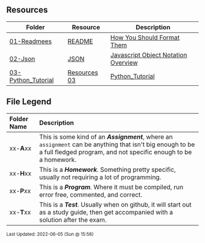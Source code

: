 ## Resources
| Folder | Resource | Description|
 | ------------|------------|------------|
 | [01-Readmees](https://github.com/rugbyprof/4443-Mobile-Apps/tree/master/Resources/01-Readmees) | [ README ](https://github.com/rugbyprof/4443-Mobile-Apps/tree/master/Resources/01-Readmees) | [ How You Should Format Them](https://github.com/rugbyprof/4443-Mobile-Apps/tree/master/Resources/01-Readmees) | [01-Readmees](https://github.com/rugbyprof/4443-Mobile-Apps/tree/master/Resources/01-Readmees) | [ README's For Assignments](https://github.com/rugbyprof/4443-Mobile-Apps/tree/master/Resources/01-Readmees) | [01-Readmees](https://github.com/rugbyprof/4443-Mobile-Apps/tree/master/Resources/01-Readmees) | [ Common Errors](https://github.com/rugbyprof/4443-Mobile-Apps/tree/master/Resources/01-Readmees) | [01-Readmees](https://github.com/rugbyprof/4443-Mobile-Apps/tree/master/Resources/01-Readmees) | [ Example Assignment README](https://github.com/rugbyprof/4443-Mobile-Apps/tree/master/Resources/01-Readmees) | [01-Readmees](https://github.com/rugbyprof/4443-Mobile-Apps/tree/master/Resources/01-Readmees) | [ P02 ](https://github.com/rugbyprof/4443-Mobile-Apps/tree/master/Resources/01-Readmees) | [ Bouncy Balls](https://github.com/rugbyprof/4443-Mobile-Apps/tree/master/Resources/01-Readmees) | [01-Readmees](https://github.com/rugbyprof/4443-Mobile-Apps/tree/master/Resources/01-Readmees) | [ Sally Smith](https://github.com/rugbyprof/4443-Mobile-Apps/tree/master/Resources/01-Readmees) | [01-Readmees](https://github.com/rugbyprof/4443-Mobile-Apps/tree/master/Resources/01-Readmees) | [ Description:](https://github.com/rugbyprof/4443-Mobile-Apps/tree/master/Resources/01-Readmees) | [01-Readmees](https://github.com/rugbyprof/4443-Mobile-Apps/tree/master/Resources/01-Readmees) | [ Files](https://github.com/rugbyprof/4443-Mobile-Apps/tree/master/Resources/01-Readmees) | [01-Readmees](https://github.com/rugbyprof/4443-Mobile-Apps/tree/master/Resources/01-Readmees) | [|      | File            | Description                                        |](https://github.com/rugbyprof/4443-Mobile-Apps/tree/master/Resources/01-Readmees) | [01-Readmees](https://github.com/rugbyprof/4443-Mobile-Apps/tree/master/Resources/01-Readmees) | [ Instructions](https://github.com/rugbyprof/4443-Mobile-Apps/tree/master/Resources/01-Readmees) | [N/A](https://github.com/rugbyprof/4443-Mobile-Apps/tree/master/Resources/01-Readmees) |
 | [02-Json](https://github.com/rugbyprof/4443-Mobile-Apps/tree/master/Resources/02-Json) | [ JSON ](https://github.com/rugbyprof/4443-Mobile-Apps/tree/master/Resources/02-Json) | [ Javascript Object Notation Overview](https://github.com/rugbyprof/4443-Mobile-Apps/tree/master/Resources/02-Json) | [02-Json](https://github.com/rugbyprof/4443-Mobile-Apps/tree/master/Resources/02-Json) | [ Wikipedia Definition](https://github.com/rugbyprof/4443-Mobile-Apps/tree/master/Resources/02-Json) | [02-Json](https://github.com/rugbyprof/4443-Mobile-Apps/tree/master/Resources/02-Json) | [`Json` is a language](https://github.com/rugbyprof/4443-Mobile-Apps/tree/master/Resources/02-Json) | [independent data format. It was derived from JavaScript, but many modern programming languages include code to generate and parse Json](https://github.com/rugbyprof/4443-Mobile-Apps/tree/master/Resources/02-Json) | [format data. `json` filenames use the extension `.json` .<sup>[[1]](1)</sup>](https://github.com/rugbyprof/4443-Mobile-Apps/tree/master/Resources/02-Json) | [02-Json](https://github.com/rugbyprof/4443-Mobile-Apps/tree/master/Resources/02-Json) | [ Motivation](https://github.com/rugbyprof/4443-Mobile-Apps/tree/master/Resources/02-Json) | [02-Json](https://github.com/rugbyprof/4443-Mobile-Apps/tree/master/Resources/02-Json) | [ Json Overview](https://github.com/rugbyprof/4443-Mobile-Apps/tree/master/Resources/02-Json) | [02-Json](https://github.com/rugbyprof/4443-Mobile-Apps/tree/master/Resources/02-Json) | [ prints 204](https://github.com/rugbyprof/4443-Mobile-Apps/tree/master/Resources/02-Json) | [02-Json](https://github.com/rugbyprof/4443-Mobile-Apps/tree/master/Resources/02-Json) | [prints Sonwalker](https://github.com/rugbyprof/4443-Mobile-Apps/tree/master/Resources/02-Json) | [02-Json](https://github.com/rugbyprof/4443-Mobile-Apps/tree/master/Resources/02-Json) | [ Objects (Dictionaries)](https://github.com/rugbyprof/4443-Mobile-Apps/tree/master/Resources/02-Json) | [02-Json](https://github.com/rugbyprof/4443-Mobile-Apps/tree/master/Resources/02-Json) | [ create a python dictionary called "person"](https://github.com/rugbyprof/4443-Mobile-Apps/tree/master/Resources/02-Json) | [02-Json](https://github.com/rugbyprof/4443-Mobile-Apps/tree/master/Resources/02-Json) | [ write this to a file:](https://github.com/rugbyprof/4443-Mobile-Apps/tree/master/Resources/02-Json) | [02-Json](https://github.com/rugbyprof/4443-Mobile-Apps/tree/master/Resources/02-Json) | [<sup>Source:[[2]](2)   Actual file with json is [here](squad.json)</sup>](https://github.com/rugbyprof/4443-Mobile-Apps/tree/master/Resources/02-Json) | [02-Json](https://github.com/rugbyprof/4443-Mobile-Apps/tree/master/Resources/02-Json) | [import json                      need the json lib for `loads` and `dumps`](https://github.com/rugbyprof/4443-Mobile-Apps/tree/master/Resources/02-Json) | [02-Json](https://github.com/rugbyprof/4443-Mobile-Apps/tree/master/Resources/02-Json) | [data = f.read()              read entire json string into variable](https://github.com/rugbyprof/4443-Mobile-Apps/tree/master/Resources/02-Json) | [02-Json](https://github.com/rugbyprof/4443-Mobile-Apps/tree/master/Resources/02-Json) | [jData = json.loads(data)     convert json string into python dictionary](https://github.com/rugbyprof/4443-Mobile-Apps/tree/master/Resources/02-Json) | [02-Json](https://github.com/rugbyprof/4443-Mobile-Apps/tree/master/Resources/02-Json) | [print(jData["formed"])       prints: 2016](https://github.com/rugbyprof/4443-Mobile-Apps/tree/master/Resources/02-Json) | [02-Json](https://github.com/rugbyprof/4443-Mobile-Apps/tree/master/Resources/02-Json) | [print(jData["homeTown"])     prints: Metro City](https://github.com/rugbyprof/4443-Mobile-Apps/tree/master/Resources/02-Json) | [02-Json](https://github.com/rugbyprof/4443-Mobile-Apps/tree/master/Resources/02-Json) | [ .items()](https://github.com/rugbyprof/4443-Mobile-Apps/tree/master/Resources/02-Json) | [02-Json](https://github.com/rugbyprof/4443-Mobile-Apps/tree/master/Resources/02-Json) | [ This makes "point" a tuple that holds two items.](https://github.com/rugbyprof/4443-Mobile-Apps/tree/master/Resources/02-Json) | [02-Json](https://github.com/rugbyprof/4443-Mobile-Apps/tree/master/Resources/02-Json) | [print(point2d[0])  prints 3](https://github.com/rugbyprof/4443-Mobile-Apps/tree/master/Resources/02-Json) | [02-Json](https://github.com/rugbyprof/4443-Mobile-Apps/tree/master/Resources/02-Json) | [print(point2d[1])  prints 7](https://github.com/rugbyprof/4443-Mobile-Apps/tree/master/Resources/02-Json) | [02-Json](https://github.com/rugbyprof/4443-Mobile-Apps/tree/master/Resources/02-Json) | [ now the cool part](https://github.com/rugbyprof/4443-Mobile-Apps/tree/master/Resources/02-Json) | [02-Json](https://github.com/rugbyprof/4443-Mobile-Apps/tree/master/Resources/02-Json) | [ x now contains 3](https://github.com/rugbyprof/4443-Mobile-Apps/tree/master/Resources/02-Json) | [02-Json](https://github.com/rugbyprof/4443-Mobile-Apps/tree/master/Resources/02-Json) | [ y now contains 7](https://github.com/rugbyprof/4443-Mobile-Apps/tree/master/Resources/02-Json) | [02-Json](https://github.com/rugbyprof/4443-Mobile-Apps/tree/master/Resources/02-Json) | [point3d = (11,13,23)   a tuple with 3 items](https://github.com/rugbyprof/4443-Mobile-Apps/tree/master/Resources/02-Json) | [02-Json](https://github.com/rugbyprof/4443-Mobile-Apps/tree/master/Resources/02-Json) | [ x now contains 11](https://github.com/rugbyprof/4443-Mobile-Apps/tree/master/Resources/02-Json) | [02-Json](https://github.com/rugbyprof/4443-Mobile-Apps/tree/master/Resources/02-Json) | [ y now contains 13](https://github.com/rugbyprof/4443-Mobile-Apps/tree/master/Resources/02-Json) | [02-Json](https://github.com/rugbyprof/4443-Mobile-Apps/tree/master/Resources/02-Json) | [ z now contains 23](https://github.com/rugbyprof/4443-Mobile-Apps/tree/master/Resources/02-Json) | [02-Json](https://github.com/rugbyprof/4443-Mobile-Apps/tree/master/Resources/02-Json) | [ Lists](https://github.com/rugbyprof/4443-Mobile-Apps/tree/master/Resources/02-Json) | [N/A](https://github.com/rugbyprof/4443-Mobile-Apps/tree/master/Resources/02-Json) |
 | [03-Python_Tutorial](https://github.com/rugbyprof/4443-Mobile-Apps/tree/master/Resources/03-Python_Tutorial) | [ Resources 03](https://github.com/rugbyprof/4443-Mobile-Apps/tree/master/Resources/03-Python_Tutorial) | [Python_Tutorial ](https://github.com/rugbyprof/4443-Mobile-Apps/tree/master/Resources/03-Python_Tutorial) | [ No Description](https://github.com/rugbyprof/4443-Mobile-Apps/tree/master/Resources/03-Python_Tutorial) | [N/A](https://github.com/rugbyprof/4443-Mobile-Apps/tree/master/Resources/03-Python_Tutorial) |
 
    
## File Legend

| Folder Name | Description |
|:-----------|:-------------|
|xx-**A**xx | This is some kind of an ***Assignment***, where an `assignment` can be anything that isn't big enough to be a full fledged program, and not specific enough to be a homework. |
|xx-**H**xx | This is a ***Homework***. Something pretty specific, usually not requiring a lot of programming. |
|xx-**P**xx | This is a ***Program***. Where it must be compiled, run error free, commented, and correct. |
|xx-**T**xx | This is a ***Test***. Usually when on github, it will start out as a study guide, then get accompanied with a solution after the exam. |

    
<sup>Last Updated: 2022-06-05 (Sun @ 15:56)</sup>